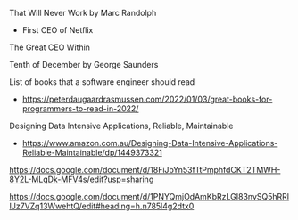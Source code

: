 That Will Never Work by Marc Randolph
- First CEO of Netflix

The Great CEO Within

Tenth of December by George Saunders

List of books that a software engineer should read
- https://peterdaugaardrasmussen.com/2022/01/03/great-books-for-programmers-to-read-in-2022/ 

Designing Data Intensive Applications, Reliable, Maintainable
- https://www.amazon.com.au/Designing-Data-Intensive-Applications-Reliable-Maintainable/dp/1449373321 

https://docs.google.com/document/d/18FiJbYn53fTtPmphfdCKT2TMWH-8Y2L-MLqDk-MFV4s/edit?usp=sharing

https://docs.google.com/document/d/1PNYQmjOdAmKbRzLGI83nvSQ5hRRlIJz7VZq13WwehtQ/edit#heading=h.n785l4g2dtx0